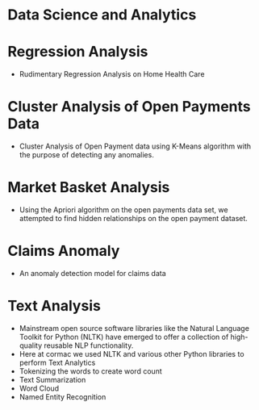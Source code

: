# Data Science and Analytics

# Regression Analysis

- Rudimentary Regression Analysis on Home Health Care

# Cluster Analysis of Open Payments Data
- Cluster Analysis of Open Payment data using K-Means algorithm with the purpose of detecting any anomalies.

# Market Basket Analysis
- Using the Apriori algorithm on the open payments data set, we attempted to find hidden relationships on the open payment dataset.

# Claims Anomaly
- An anomaly detection model for claims data

# Text Analysis

- Mainstream open source software libraries like the Natural Language Toolkit for Python (NLTK) have emerged to offer a collection of high-quality reusable NLP functionality. 
- Here at cormac we used NLTK and various other Python libraries to perform Text Analytics
- Tokenizing the words to create word count
- Text Summarization
- Word Cloud
- Named Entity Recognition
